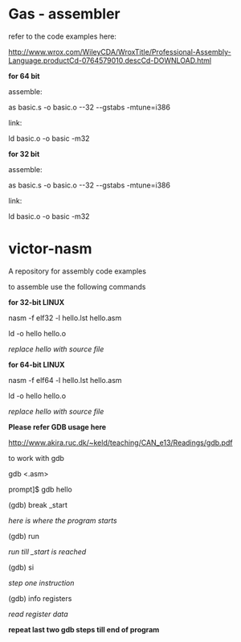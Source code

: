 Gas - assembler
===============

refer to the code examples here:

http://www.wrox.com/WileyCDA/WroxTitle/Professional-Assembly-Language.productCd-0764579010,descCd-DOWNLOAD.html

**for 64 bit**

assemble:

as basic.s -o basic.o --32 --gstabs -mtune=i386

link:

ld basic.o -o basic -m32

**for 32 bit**

assemble:

as basic.s -o basic.o --32 --gstabs -mtune=i386

link:

ld basic.o -o basic -m32








victor-nasm
===========

A repository for assembly code examples

to assemble use the following commands

**for 32-bit LINUX**

nasm -f elf32 -l hello.lst hello.asm

ld -o hello hello.o

*replace hello with source file*

**for 64-bit LINUX**

nasm -f elf64 -l hello.lst hello.asm

ld -o hello hello.o


*replace hello with source file*

**Please refer GDB usage here**

http://www.akira.ruc.dk/~keld/teaching/CAN_e13/Readings/gdb.pdf

to work with gdb

gdb <.asm>

prompt]$ gdb hello

(gdb) break _start 

*here is where the program starts*

(gdb) run

*run till _start is reached*

(gdb) si

*step one instruction*

(gdb) info registers

*read register data*

**repeat last two gdb steps till end of program**
